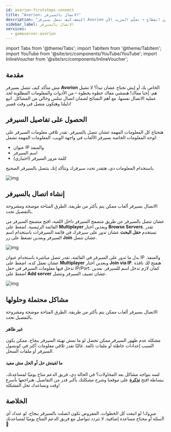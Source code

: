 ```yaml
---
id: avorion-firststeps-connect
title: "Avorion: الاتصال بالسيرفر"
description: "اكتشف كيف تتصل بسيرفر Avorion الخاص بك بسلاسة وأمان لتجربة لعب بدون انقطاع → تعلّم المزيد الآن"
sidebar_label: الاتصال بالسيرفر
services:
  - gameserver-avorion
---
```


import Tabs from '@theme/Tabs';
import TabItem from '@theme/TabItem';
import YouTube from '@site/src/components/YouTube/YouTube';
import InlineVoucher from '@site/src/components/InlineVoucher';


## مقدمة
مش متأكد كيف تتصل بسيرفر **Avorion** الخاص بك أو إيش تحتاج عشان تبدأ؟ لا تشيل هم، إحنا معاك! هنمشي معاك خطوة بخطوة – من الأدوات والمعلومات المطلوبة لحد عملية الاتصال نفسها، مع أهم النصائح لضمان اتصال سلس وخالي من المشاكل. اتبع دليلنا وهتكون متصل في وقت قصير!

<InlineVoucher />



## الحصول على تفاصيل السيرفر


هتحتاج كل المعلومات المهمة عشان تتصل بالسيرفر. تقدر تلاقي معلومات السيرفر على لوحة المعلومات الخاصة بسيرفر الألعاب في واجهة الويب. المعلومات المهمة تشمل:

- عنوان IP والمنفذ
- اسم السيرفر
- كلمة مرور السيرفر (اختياري)


باستخدام المعلومات دي، هتقدر تحدد سيرفرك وتتأكد إنك بتتصل بالسيرفر الصحيح.

![img](https://screensaver01.zap-hosting.com/index.php/s/fNGDgiYwSiezFep/preview)

## إنشاء اتصال بالسيرفر


الاتصال بسيرفر ألعاب ممكن يتم بأكثر من طريقة. الطرق المتاحة موضحة ومشروحة بالتفصيل تحت.

<Tabs>
    <TabItem value="connect_solution_server_browser_ingame" label="متصفح السيرفر (داخل اللعبة)" default>

عشان تتصل بالسيرفر عن طريق متصفح السيرفر داخل اللعبة، افتح متصفح السيرفر من القائمة الرئيسية. اضغط على **Multiplayer** وبعدين اختار **Browse Servers**. تقدر تستخدم **حقل البحث** عشان تدور على سيرفرك في قائمة السيرفرات باستخدام اسم السيرفر وبعدين تضغط على زر **Join** عشان تتصل.

![img](https://screensaver01.zap-hosting.com/index.php/s/8gXjXqijtWiXJoZ/download)

</TabItem>



<TabItem value="connect_solution_direct" label="الاتصال المباشر (داخل اللعبة)" default>

بدل ما تدور على السيرفر في القائمة، تقدر تتصل مباشرة باستخدام عنوان IP والمنفذ. عشان تعمل كده، اضغط على **Multiplayer** وبعدين اختار **Join via IP**. هتفتح لك نافذة تدخل فيها معلومات السيرفر في حقل IP/Port. كمان لازم تدخل اسم للسيرفر. بعدين اضغط على **Add server** عشان تضيف السيرفر وتتصل.

![img](https://screensaver01.zap-hosting.com/index.php/s/sAiEYyaBbRKTACA/download)

</TabItem>

</Tabs>



## مشاكل محتملة وحلولها


الاتصال بسيرفر ألعاب ممكن يتم بأكثر من طريقة. الطرق المتاحة موضحة ومشروحة بالتفصيل تحت.

#### غير ظاهر


مشكلة عدم ظهور السيرفر ممكن تحصل لو ما تمش تهيئة السيرفر بنجاح. ممكن يكون السبب إعدادات خاطئة أو ملفات تالفة. غالبًا تقدر تلاقي معلومات أكثر في كونسول السيرفر أو ملفات السجل.



#### ما لقيتش حل أو الحل مش مفيد


لسه بتواجه مشاكل بعد المحاولات؟ في الحالة دي، فريق الدعم متاح يوميًا لمساعدتك. ببساطة افتح **[تذكرة](https://zap-hosting.com/en/customer/support/)** على موقعنا وشرح مشكلتك بأكبر قدر من التفاصيل. هنراجعها بأسرع وقت ونساعدك تحل المشكلة!

## الخلاصة

مبروك! لو اتبعت كل الخطوات، المفروض تكون اتصلت بالسيرفر بنجاح. لو عندك أي أسئلة أو محتاج مساعدة إضافية، لا تتردد تتواصل مع فريق الدعم المتاح يوميًا لمساعدتك! 🙂




<InlineVoucher />